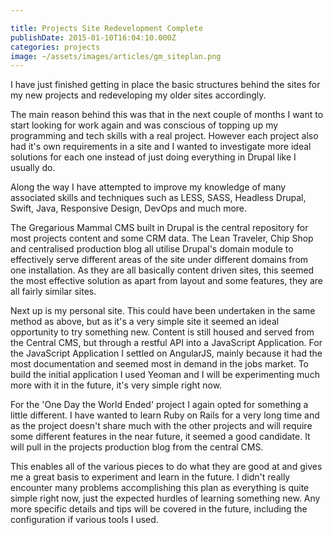 ```yaml
---

title: Projects Site Redevelopment Complete
publishDate: 2015-01-10T16:04:10.000Z
categories: projects
image: ~/assets/images/articles/gm_siteplan.png
---
```


I have just finished getting in place the basic structures behind the sites for my new projects and redeveloping my older sites accordingly.

The main reason behind this was that in the next couple of months I want to start looking for work again and was conscious of topping up my programming and tech skills with a real project. However each project also had it's own requirements in a site and I wanted to investigate more ideal solutions for each one instead of just doing everything in Drupal like I usually do.

Along the way I have attempted to improve my knowledge of many associated skills and techniques such as LESS, SASS, Headless Drupal, Swift, Java, Responsive Design, DevOps and much more.

The Gregarious Mammal CMS built in Drupal is the central repository for most projects content and some CRM data. The Lean Traveler, Chip Shop and centralised production blog all utilise Drupal's domain module to effectively serve different areas of the site under different domains from one installation. As they are all basically content driven sites, this seemed the most effective solution as apart from layout and some features, they are all fairly similar sites.

Next up is my personal site. This could have been undertaken in the same method as above, but as it's a very simple site it seemed an ideal opportunity to try something new. Content is still housed and served from the Central CMS, but through a restful API into a JavaScript Application. For the JavaScript Application I settled on AngularJS, mainly because it had the most documentation and seemed most in demand in the jobs market. To build the initial application I used Yeoman and I will be experimenting much more with it in the future, it's very simple right now.

For the 'One Day the World Ended' project I again opted for something a little different. I have wanted to learn Ruby on Rails for a very long time and as the project doesn't share much with the other projects and will require some different features in the near future, it seemed a good candidate. It will pull in the projects production blog from the central CMS.

This enables all of the various pieces to do what they are good at and gives me a great basis to experiment and learn in the future. I didn't really encounter many problems accomplishing this plan as everything is quite simple right now, just the expected hurdles of learning something new. Any more specific details and tips will be covered in the future, including the configuration if various tools I used.

